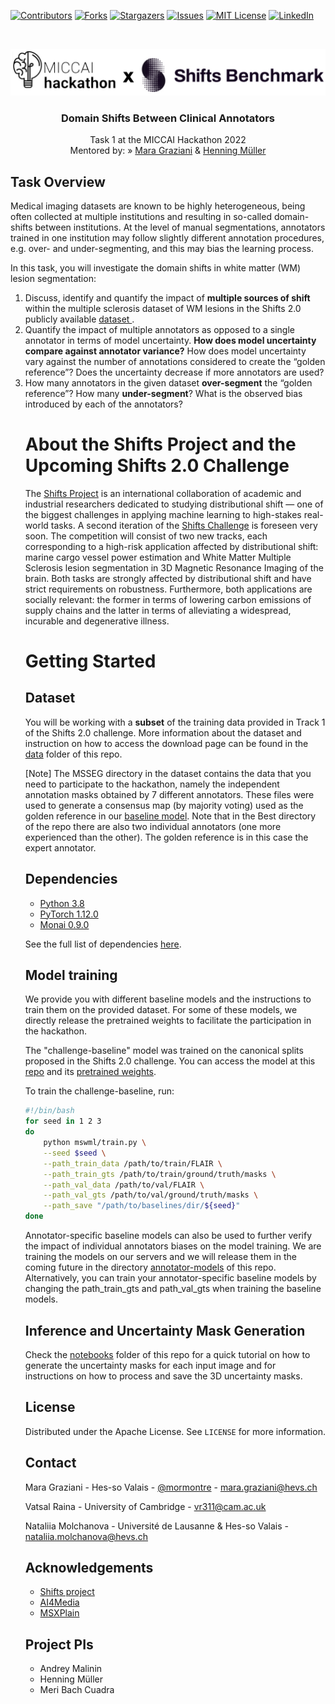 <!--
*** Thanks for checking out the Best-README-Template. If you have a suggestion
*** that would make this better, please fork the repo and create a pull request
*** or simply open an issue with the tag "enhancement".
*** Thanks again! Now go create something AMAZING! :D
***
***
***
*** To avoid retyping too much info. Do a search and replace for the following:
*** github_username, repo_name, twitter_handle, email, project_title, project_description
-->



<!-- PROJECT SHIELDS -->
<!--
*** I'm using markdown "reference style" links for readability.
*** Reference links are enclosed in brackets [ ] instead of parentheses ( ).
*** See the bottom of this document for the declaration of the reference variables
*** for contributors-url, forks-url, etc. This is an optional, concise syntax you may use.
*** https://www.markdownguide.org/basic-syntax/#reference-style-links
-->
[![Contributors][contributors-shield]][contributors-url]
[![Forks][forks-shield]][forks-url]
[![Stargazers][stars-shield]][stars-url]
[![Issues][issues-shield]][issues-url]
[![MIT License][license-shield]][license-url]
[![LinkedIn][linkedin-shield]][linkedin-url]



<!-- PROJECT LOGO -->
<br />
<p align="center">
  <a href="https://github.com/maragraziani/miccaihackathon_shifts">
    <img src="images/logo.jpeg" alt="Logo" width="800">
  </a>

  <h3 align="center">Domain Shifts Between Clinical Annotators</h3>

  <p align="center">
    Task 1 at the MICCAI Hackathon 2022
    <br />
    Mentored by: »
    <a href="mailto:mara.graziani@hevs.ch">Mara Graziani</a>
    &
    <a href="mailto:henning.mueller@hevs.ch">Henning Müller</a>
  </p>
</p>

<!-- ABOUT THE PROJECT -->
## Task Overview

Medical imaging datasets are known to be highly heterogeneous, being often collected at multiple institutions and resulting in so-called domain-shifts between institutions. At the level of manual segmentations, annotators trained in one institution may follow slightly different annotation procedures, e.g. over- and under-segmenting, and this may bias the learning process. 

In this task, you will investigate the domain shifts in white matter (WM) lesion segmentation:
<ol>
<li> Discuss, identify and quantify the impact of <strong>multiple sources of shift</strong> within the multiple sclerosis dataset of WM lesions in the Shifts 2.0 publicly available <a href=https://shifts.ai/dataset#white-matter-multiple-sclerosis-lesion-segmentation> dataset </a>.
<li>Quantify the impact of multiple annotators as opposed to a single annotator in terms of model uncertainty. <strong>How does model uncertainty compare against annotator variance?</strong> How does model uncertainty vary against the number of annotations considered to create the “golden reference”? Does the uncertainty decrease if more annotators are used?
  <li>How many annotators in the given dataset <strong>over-segment</strong> the “golden reference”? How many <strong>under-segment</strong>? What is the observed bias introduced by each of the annotators?
 
# About the Shifts Project and the Upcoming Shifts 2.0 Challenge 
 
  The [Shifts Project](https://shifts.ai) is an international collaboration of academic and industrial researchers dedicated to studying distributional shift — one of the biggest challenges in applying machine learning to high-stakes real-world tasks.
   A second iteration of the [Shifts Challenge](https://shifts.ai/challenges) is foreseen very soon. The competition will consist of two new tracks, each corresponding to a high-risk application affected by distributional shift: marine cargo vessel power estimation and White Matter Multiple Sclerosis lesion segmentation in 3D Magnetic Resonance Imaging of the brain. Both tasks are strongly affected by distributional shift and have strict requirements on robustness. Furthermore, both applications are socially relevant: the former in terms of lowering carbon emissions of supply chains and the latter in terms of alleviating a widespread, incurable and degenerative illness.

<!-- GETTING STARTED -->
# Getting Started
 
## Dataset

You will be working with a <strong>subset</strong> of the training data provided in Track 1 of the Shifts 2.0 challenge. 
More information about the dataset and instruction on how to access the download page can be found in the [data](#) folder of this repo.

[Note] The MSSEG directory in the dataset contains the data that you need to participate to the hackathon, namely the independent annotation masks obtained by 7 different annotators. These files were used to generate a consensus map (by majority voting) used as the golden reference in our [baseline model](#). Note that in the Best directory of the repo there are also two individual annotators (one more experienced than the other). The golden reference is in this case the expert annotator.
       
## Dependencies

* [Python 3.8](www.python.org)
* [PyTorch 1.12.0](www.pytorch.org)
* [Monai 0.9.0](www.monai.io)

See the full list of dependencies [here](https://github.com/Shifts-Project/shifts/blob/main/mswml/requirements.txt). 

## Model training 

We provide you with different baseline models and the instructions to train them on the provided dataset. 
For some of these models, we directly release the pretrained weights to facilitate the participation in the hackathon. 

The "challenge-baseline" model was trained on the canonical splits proposed in the Shifts 2.0 challenge. 
You can access the model at this <a href="https://github.com/Shifts-Project/shifts/tree/main/mswml">repo</a> and its [pretrained weights](#). 

To train the challenge-baseline, run:

```bash
#!/bin/bash
for seed in 1 2 3
do
	python mswml/train.py \
	--seed $seed \
	--path_train_data /path/to/train/FLAIR \
	--path_train_gts /path/to/train/ground/truth/masks \
	--path_val_data /path/to/val/FLAIR \
	--path_val_gts /path/to/val/ground/truth/masks \
	--path_save "/path/to/baselines/dir/${seed}"
done
```

Annotator-specific baseline models can also be used to further verify the impact of individual annotators biases on the model training. We are training the models on our servers and we will release them in the coming future in the directory [annotator-models](#) of this repo. 
Alternatively, you can train your annotator-specific baseline models by changing the path_train_gts and path_val_gts when training the baseline models.

## Inference and Uncertainty Mask Generation
	  
Check the [notebooks](#) folder of this repo for a quick tutorial on how to generate the uncertainty masks for each input image and for instructions on how to process and save the 3D uncertainty masks. 
	  
<!-- LICENSE -->
## License

Distributed under the Apache License. See `LICENSE` for more information.



<!-- CONTACT -->
## Contact

Mara Graziani - Hes-so Valais - [@mormontre](https://twitter.com/mormontre) - mara.graziani@hevs.ch

Vatsal Raina - University of Cambridge - vr311@cam.ac.uk

Nataliia Molchanova - Université de Lausanne & Hes-so Valais - nataliia.molchanova@hevs.ch

<!-- ACKNOWLEDGEMENTS -->
## Acknowledgements

* [Shifts project](www.shifts.ai)
* [AI4Media](https://wp.unil.ch/mial/research/projects/msxplain/)
* [MSXPlain](https://wp.unil.ch/mial/research/projects/msxplain/)

## Project PIs

* Andrey Malinin 
* Henning Müller
* Meri Bach Cuadra

<!-- MARKDOWN LINKS & IMAGES -->
<!-- https://www.markdownguide.org/basic-syntax/#reference-style-links -->
[contributors-shield]: https://img.shields.io/github/contributors/maragraziani/miccaihackathon_shifts.svg?style=for-the-badge
[contributors-url]: https://github.com/maragraziani/miccaihackathon_shifts/graphs/contributors
[forks-shield]: https://img.shields.io/github/forks/maragraziani/miccaihackathon_shifts.svg?style=for-the-badge
[forks-url]: https://github.com/maragraziani/miccaihackathon_shifts/network/members
[stars-shield]: https://img.shields.io/github/stars/maragraziani/miccaihackathon_shifts.svg?style=for-the-badge
[stars-url]: https://github.com/maragraziani/miccaihackathon_shifts/stargazers
[issues-shield]: https://img.shields.io/github/issues/maragraziani/miccaihackathon_shifts.svg?style=for-the-badge
[issues-url]: https://github.com/maragraziani/miccaihackathon_shifts/issues
[license-shield]: https://img.shields.io/github/license/maragraziani/miccaihackathon_shifts.svg?style=for-the-badge
[license-url]: https://github.com/maragraziani/miccaihackathon_shifts/blob/master/LICENSE
[linkedin-shield]: https://img.shields.io/badge/-LinkedIn-black.svg?style=for-the-badge&logo=linkedin&colorB=555
[linkedin-url]: https://www.linkedin.com/in/mara-graziani-878980105/
